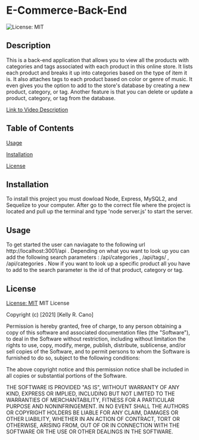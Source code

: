 # E-Commerce-Back-End

![License: MIT](https://img.shields.io/badge/License-MIT-success.svg)

## Description

This is a back-end application that allows you to view all the products with categories and tags associated with each product in this online store. It lists each product and breaks it up into categories based on the type of item it is. It also attaches tags to each product based on color or genre of music. It even gives you the option to add to the store's database by creating a new product, category, or tag. Another feature is that you can delete or update a product, category, or tag from the database.

[Link to Video Description](https://drive.google.com/file/d/1EbVUvCJvXXvXgl_Q7Vn4GLrSujlzmxN8/view)

## Table of Contents

[Usage](#usage)

[Installation](#installation)

[License](#License)

## Installation

To install this project you must dowload Node, Express, MySQL2, and Sequelize to your computer. After go to the correct file where the project is located and pull up the terminal and type 'node server.js' to start the server.

## Usage

To get started the user can naviagate to the following url http://localhost:3001/api . Depending on what you want to look up you can add the following search parameters : /api/categories , /api/tags/ , /api/categories . Now if you want to look up a specific product all you have to add to the search parameter is the id of that product, category or tag.

## License

[License: MIT](https://opensource.org/licenses/MIT)
MIT License

Copyright (c) [2021] [Kelly R. Cano]

Permission is hereby granted, free of charge, to any person obtaining a copy
of this software and associated documentation files (the "Software"), to deal
in the Software without restriction, including without limitation the rights
to use, copy, modify, merge, publish, distribute, sublicense, and/or sell
copies of the Software, and to permit persons to whom the Software is
furnished to do so, subject to the following conditions:

The above copyright notice and this permission notice shall be included in all
copies or substantial portions of the Software.

THE SOFTWARE IS PROVIDED "AS IS", WITHOUT WARRANTY OF ANY KIND, EXPRESS OR
IMPLIED, INCLUDING BUT NOT LIMITED TO THE WARRANTIES OF MERCHANTABILITY,
FITNESS FOR A PARTICULAR PURPOSE AND NONINFRINGEMENT. IN NO EVENT SHALL THE
AUTHORS OR COPYRIGHT HOLDERS BE LIABLE FOR ANY CLAIM, DAMAGES OR OTHER
LIABILITY, WHETHER IN AN ACTION OF CONTRACT, TORT OR OTHERWISE, ARISING FROM,
OUT OF OR IN CONNECTION WITH THE SOFTWARE OR THE USE OR OTHER DEALINGS IN THE
SOFTWARE.
